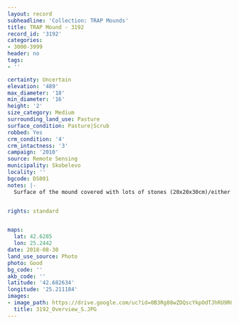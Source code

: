 ```yaml
---
layout: record
subheadline: 'Collection: TRAP Mounds'
title: TRAP Mound - 3192
record_id: '3192'
categories:
- 3000-3999
header: no
tags:
- ''

certainty: Uncertain
elevation: '489'
max_diameter: '18'
min_diameter: '16'
height: '2'
size_category: Medium
surrounding_land_use: Pasture
surface_condition: Pasture|Scrub
robbed: Yes
crm_condition: '4'
crm_intactness: '3'
campaign: '2010'
source: Remote Sensing
municipality: Skobelevo
locality: ''
bgcode: DS001
notes: |-
  Surface of the mound covered with lots of stones (20x20x30cm)/either from the surrounding pasture or from the mound.


rights: standard


maps:
  lat: 42.6285
  lon: 25.2442
date: 2018-08-30
land_use_source: Photo
photo: Good
bg_code: ''
akb_code: ''
latitude: '42.682634'
longitude: '25.211184'
images:
- image_path: https://drive.google.com/uc?id=0B3Rg88wZDQscYkpOdTJhRU9RQ0U
  title: 3192_Overview_S.JPG
---
```

